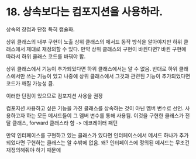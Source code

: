 # 18. 상속보다는 컴포지션을 사용하라.

상속의 장점과 단점
특히 캡슐화.

상위 클래스의 내부 구현이 노출
상위 클래스의 메서드 동작 방식을 알아야지만 하위 클래스에서 제대로 재정의할 수 있다.
만약 상위 클래스의 구현이 바뀐다면?
바뀐 구현에 따라서 하위 클래스 코드를 바꿔야 함.

상위 클래스에서 기능이 추가되었다면 하위 클래스에서는 알 수 없음.
반대로 하위 클래스에서만 쓰는 기능이 있고 나중에 상위 클래스에서 그것과 관련된 기능이 추가되었다면 코드가 깨질 가능성 큼.

이러한 단점이 있으므로 컴포지션 사용을 권장

컴포지션
사용하고 싶은 기능을 가진 클래스를 상속하는 것이 아닌 멤버 변수로 선언.
사용하고자 하는 모든 메서드들이 그 멤버 변수를 통해 사용됨.
이것을 구현한 클래스가 전달 클래스, forward 클래스라 함 -> 데코레이터 패턴

만약 인터페이스를 구현하고 있는 클래스가 있다면
인터페이스에서 메서드  하나가 추가 되었다면 구현하는 클래스는 알 수밖에 없음.
왜? 인터페이스에 정의된 메서드는 무조건 재정의해줘야 하기 때문에 